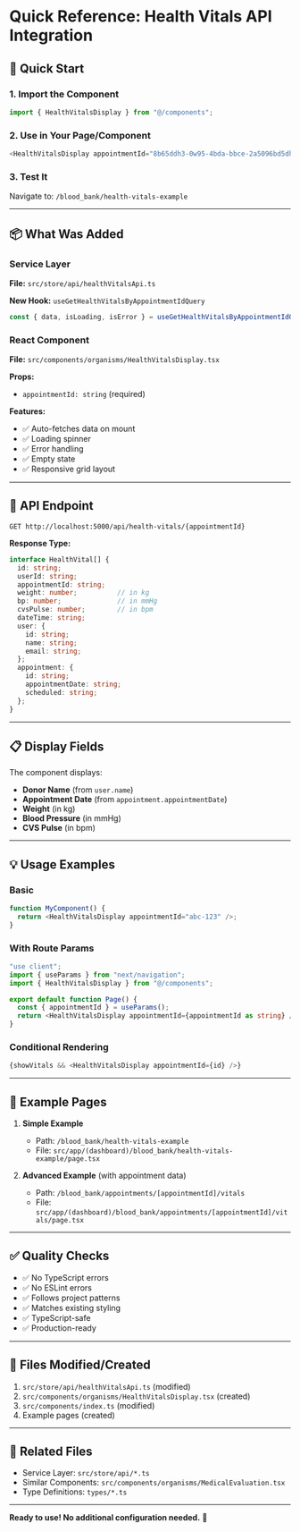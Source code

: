 # Quick Reference: Health Vitals API Integration

## 🚀 Quick Start

### 1. Import the Component
```typescript
import { HealthVitalsDisplay } from "@/components";
```

### 2. Use in Your Page/Component
```typescript
<HealthVitalsDisplay appointmentId="8b65ddh3-0w95-4bda-bbce-2a5096bd5dh4" />
```

### 3. Test It
Navigate to: `/blood_bank/health-vitals-example`

---

## 📦 What Was Added

### Service Layer
**File:** `src/store/api/healthVitalsApi.ts`

**New Hook:** `useGetHealthVitalsByAppointmentIdQuery`

```typescript
const { data, isLoading, isError } = useGetHealthVitalsByAppointmentIdQuery(appointmentId);
```

### React Component
**File:** `src/components/organisms/HealthVitalsDisplay.tsx`

**Props:**
- `appointmentId: string` (required)

**Features:**
- ✅ Auto-fetches data on mount
- ✅ Loading spinner
- ✅ Error handling
- ✅ Empty state
- ✅ Responsive grid layout

---

## 🎯 API Endpoint

```
GET http://localhost:5000/api/health-vitals/{appointmentId}
```

**Response Type:**
```typescript
interface HealthVital[] {
  id: string;
  userId: string;
  appointmentId: string;
  weight: number;          // in kg
  bp: number;              // in mmHg
  cvsPulse: number;        // in bpm
  dateTime: string;
  user: {
    id: string;
    name: string;
    email: string;
  };
  appointment: {
    id: string;
    appointmentDate: string;
    scheduled: string;
  };
}
```

---

## 📋 Display Fields

The component displays:
- **Donor Name** (from `user.name`)
- **Appointment Date** (from `appointment.appointmentDate`)
- **Weight** (in kg)
- **Blood Pressure** (in mmHg)
- **CVS Pulse** (in bpm)

---

## 💡 Usage Examples

### Basic
```typescript
function MyComponent() {
  return <HealthVitalsDisplay appointmentId="abc-123" />;
}
```

### With Route Params
```typescript
"use client";
import { useParams } from "next/navigation";
import { HealthVitalsDisplay } from "@/components";

export default function Page() {
  const { appointmentId } = useParams();
  return <HealthVitalsDisplay appointmentId={appointmentId as string} />;
}
```

### Conditional Rendering
```typescript
{showVitals && <HealthVitalsDisplay appointmentId={id} />}
```

---

## 🧪 Example Pages

1. **Simple Example**
   - Path: `/blood_bank/health-vitals-example`
   - File: `src/app/(dashboard)/blood_bank/health-vitals-example/page.tsx`

2. **Advanced Example** (with appointment data)
   - Path: `/blood_bank/appointments/[appointmentId]/vitals`
   - File: `src/app/(dashboard)/blood_bank/appointments/[appointmentId]/vitals/page.tsx`

---

## ✅ Quality Checks

- ✅ No TypeScript errors
- ✅ No ESLint errors
- ✅ Follows project patterns
- ✅ Matches existing styling
- ✅ TypeScript-safe
- ✅ Production-ready

---

## 📁 Files Modified/Created

1. `src/store/api/healthVitalsApi.ts` (modified)
2. `src/components/organisms/HealthVitalsDisplay.tsx` (created)
3. `src/components/index.ts` (modified)
4. Example pages (created)

---

## 🔗 Related Files

- Service Layer: `src/store/api/*.ts`
- Similar Components: `src/components/organisms/MedicalEvaluation.tsx`
- Type Definitions: `types/*.ts`

---

**Ready to use! No additional configuration needed.** 🎉
